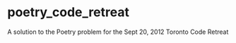 poetry_code_retreat
===================

A solution to the Poetry problem for the Sept 20, 2012 Toronto Code Retreat